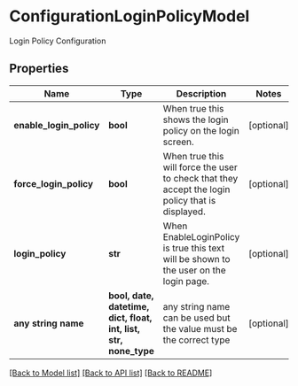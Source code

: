# ConfigurationLoginPolicyModel

Login Policy Configuration

## Properties
Name | Type | Description | Notes
------------ | ------------- | ------------- | -------------
**enable_login_policy** | **bool** | When true this shows the login policy on the login screen. | [optional] 
**force_login_policy** | **bool** | When true this will force the user to check that they accept the login policy that is displayed. | [optional] 
**login_policy** | **str** | When EnableLoginPolicy is true this text will be shown to the user on the login page. | [optional] 
**any string name** | **bool, date, datetime, dict, float, int, list, str, none_type** | any string name can be used but the value must be the correct type | [optional]

[[Back to Model list]](../README.md#documentation-for-models) [[Back to API list]](../README.md#documentation-for-api-endpoints) [[Back to README]](../README.md)


